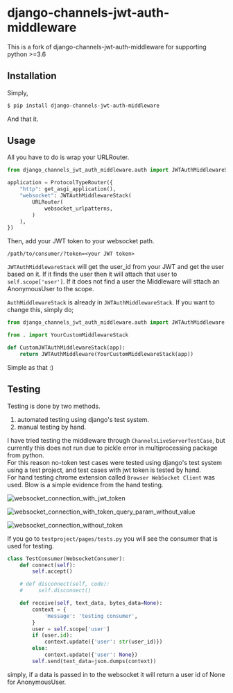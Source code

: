 # django-channels-jwt-auth-middleware

This is a fork of django-channels-jwt-auth-middleware for supporting python >=3.6

## Installation

Simply,

```bash
$ pip install django-channels-jwt-auth-middleware
```

And that it.

## Usage

All you have to do is wrap your URLRouter.

```py
from django_channels_jwt_auth_middleware.auth import JWTAuthMiddlewareStack

application = ProtocolTypeRouter({
    "http": get_asgi_application(),
    "websocket": JWTAuthMiddlewareStack(
        URLRouter(
            websocket_urlpatterns,
        )
    ),
})
```

Then, add your JWT token to your websocket path.

```
/path/to/consumer/?token=<your JWT token>
```

`JWTAuthMiddlewareStack` will get the user_id from your JWT and get the user based on it. If it finds the user then it will attach that user to `self.scope['user']`. If it does not find a user the Middleware will sttach an AnonymousUser to the scope.

`AuthMiddlewareStack` is already in `JWTAuthMiddlewareStack`. If you want to change this, simply do;

```python
from django_channels_jwt_auth_middleware.auth import JWTAuthMiddleware

from . import YourCustomMiddlewareStack

def CustomJWTAuthMiddlewareStack(app):
    return JWTAuthMiddleware(YourCustomMiddlewareStack(app))
```

Simple as that :)

## Testing

Testing is done by two methods.

1. automated testing using django's test system.
2. manual testing by hand.

I have tried testing the middleware through `ChannelsLiveServerTestCase`, but currently this does not run due to pickle error in multiprocessing package from python.  
For this reason no-token test cases were tested using django's test system using a test project, and test cases with jwt token is tested by hand.  
For hand testing chrome extension called `Browser WebSocket Client` was used. Blow is a simple evidence from the hand testing.

![websocket_connection_with_jwt_token](testproject/evidence/websocket_connection_with_jwt_token.png)

![websocket_connection_with_token_query_param_without_value](testproject/evidence/websocket_connection_with_token_query_param_without_value.png)

![websocket_connection_without_token](testproject/evidence/websocket_connection_without_token.png)

If you go to `testproject/pages/tests.py` you will see the consumer that is used for testing.

```py
class TestConsumer(WebsocketConsumer):
    def connect(self):
        self.accept()

    # def disconnect(self, code):
    #     self.disconnect()

    def receive(self, text_data, bytes_data=None):
        context = {
            'message': 'testing consumer',
        }
        user = self.scope['user']
        if (user.id):
            context.update({'user': str(user_id)})
        else:
            context.update({'user': None})
        self.send(text_data=json.dumps(context))
```

simply, if a data is passed in to the websocket it will return a user id of None for AnonymousUser.
